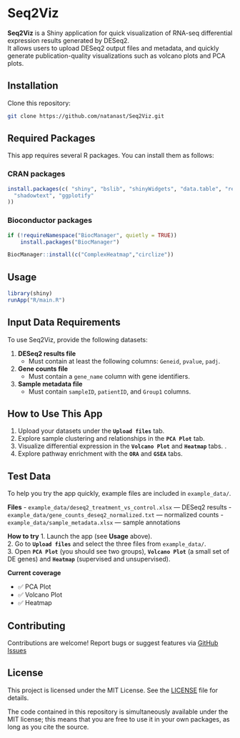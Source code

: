 # Seq2Viz

**Seq2Viz** is a Shiny application for quick visualization of RNA-seq differential expression results generated by DESeq2.\
It allows users to upload DESeq2 output files and metadata, and quickly generate publication-quality visualizations such as volcano plots and PCA plots.

## Installation

Clone this repository:

``` bash
git clone https://github.com/natanast/Seq2Viz.git
```

## Required Packages

This app requires several R packages. You can install them as follows:

### CRAN packages

``` r
install.packages(c( "shiny", "bslib", "shinyWidgets", "data.table", "readxl", "stringr", "ggplot2", "ggrepel", "colorspace",
  "shadowtext", "ggplotify"     
))
```

### Bioconductor packages

``` r
if (!requireNamespace("BiocManager", quietly = TRUE))
    install.packages("BiocManager")

BiocManager::install(c("ComplexHeatmap","circlize"))
```

## Usage

``` r
library(shiny)
runApp("R/main.R")
```

## Input Data Requirements

To use Seq2Viz, provide the following datasets:

1.  **DESeq2 results file**
    -   Must contain at least the following columns: `Geneid`, `pvalue`, `padj`.
2.  **Gene counts file**
    -   Must contain a `gene_name` column with gene identifiers.
3.  **Sample metadata file**
    -   Must contain `sampleID`, `patientID`, and `Group1` columns.

## How to Use This App

1.  Upload your datasets under the **`Upload files`** tab.
2.  Explore sample clustering and relationships in the **`PCA Plot`** tab.
3.  Visualize differential expression in the **`Volcano Plot`** and **`Heatmap`** tabs. .
4.  Explore pathway enrichment with the **`ORA`** and **`GSEA`** tabs.

## Test Data

To help you try the app quickly, example files are included in `example_data/`.

**Files** - `example_data/deseq2_treatment_vs_control.xlsx` — DESeq2 results - `example_data/gene_counts_deseq2_normalized.txt` — normalized counts - `example_data/sample_metadata.xlsx` — sample annotations

**How to try** 1. Launch the app (see **Usage** above).\
2. Go to **`Upload files`** and select the three files from `example_data/`.\
3. Open **`PCA Plot`** (you should see two groups), **`Volcano Plot`** (a small set of DE genes) and **`Heatmap`** (supervised and unsupervised).

**Current coverage**

-   ✅ PCA Plot
-   ✅ Volcano Plot
-   ✅ Heatmap

## Contributing

Contributions are welcome! Report bugs or suggest features via [GitHub Issues](https://github.com/natanast/Seq2Viz/issues)

## License

This project is licensed under the MIT License. See the [LICENSE](LICENSE) file for details.

The code contained in this repository is simultaneously available under the MIT license; this means that you are free to use it in your own packages, as long as you cite the source.
